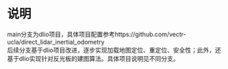 # 说明  
main分支为dlio项目，具体项目配置参考https://github.com/vectr-ucla/direct_lidar_inertial_odometry  
后续分支基于dlio项目改进，逐步实现加载地图定位、重定位、安全性；此外，还基于dlio实现针对反光板的建图算法。具体项目说明见不同分支。  
